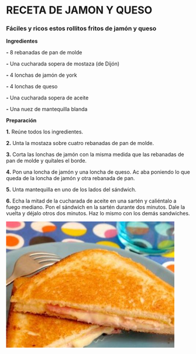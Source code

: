 # RECETA DE JAMON Y QUESO

### Fáciles y ricos estos rollitos fritos de jamón y queso
 **Ingredientes**

**-** 8 rebanadas de pan de molde

**-** Una cucharada sopera de mostaza (de Dijón)

**-** 4 lonchas de jamón de york

**-** 4 lonchas de queso

**-** Una cucharada sopera de aceite

**-** Una nuez de mantequilla blanda

 **Preparación**
 
**1.** Reúne todos los ingredientes.

**2.** Unta la mostaza sobre cuatro rebanadas de pan de molde.

**3.** Corta las lonchas de jamón con la misma medida que las rebanadas de pan de molde y quítales el borde.

**4.** Pon una loncha de jamón y una loncha de queso. Ac aba poniendo lo que queda de la loncha de jamón y otra rebanada de pan.

**5.** Unta mantequilla en uno de los lados del sándwich.

**6.** Echa la mitad de la cucharada de aceite en una sartén y caliéntalo a fuego mediano. Pon el sándwich en la sartén durante dos minutos. Dale la vuelta y 
déjalo otros dos minutos. Haz lo mismo con los demás sandwiches.

![jamon y queso](./jamon%20y%20queso.jpg)
